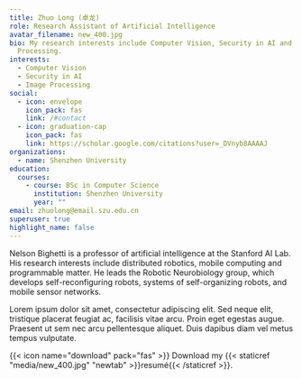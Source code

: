 ```yaml
---
title: Zhuo Long (卓龙)
role: Research Assistant of Artificial Intelligence
avatar_filename: new_400.jpg
bio: My research interests include Computer Vision, Security in AI and Image
  Processing.
interests:
  - Computer Vision
  - Security in AI
  - Image Processing
social:
  - icon: envelope
    icon_pack: fas
    link: /#contact
  - icon: graduation-cap
    icon_pack: fas
    link: https://scholar.google.com/citations?user=_DVnyb8AAAAJ
organizations:
  - name: Shenzhen University
education:
  courses:
    - course: BSc in Computer Science
      institution: Shenzhen University
      year: ""
email: zhuolong@email.szu.edu.cn
superuser: true
highlight_name: false
---
```

Nelson Bighetti is a professor of artificial intelligence at the Stanford AI Lab. His research interests include distributed robotics, mobile computing and programmable matter. He leads the Robotic Neurobiology group, which develops self-reconfiguring robots, systems of self-organizing robots, and mobile sensor networks.

Lorem ipsum dolor sit amet, consectetur adipiscing elit. Sed neque elit, tristique placerat feugiat ac, facilisis vitae arcu. Proin eget egestas augue. Praesent ut sem nec arcu pellentesque aliquet. Duis dapibus diam vel metus tempus vulputate.

{{< icon name="download" pack="fas" >}} Download my {{< staticref "media/new_400.jpg" "newtab" >}}resumé{{< /staticref >}}.